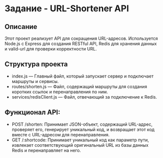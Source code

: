 # Задание - URL-Shortener API

## Описание

Этот проект реализует API для сокращения URL-адресов. Используется Node.js с Express для создания RESTful API, Redis для хранения данных и valid-url для проверки корректности URL. 

## Структура проекта

- index.js — Главный файл, который запускает сервер и подключает маршруты и сервисы.
- routes/shorten.js — Файл, содержащий маршруты для создания коротких ссылок и перенаправления по ним.
- services/redisClient.js — Файл, отвечающий за подключение к Redis.

## Функционал API:

- POST /shorten: Принимает JSON-объект, содержащий URL-адрес, проверяет его, генерирует уникальный код, и возвращает этот код вместе с URL-адресом для перенаправления.
- GET /:shortcode: Принимает уникальный код как параметр пути, извлекает соответствующий оригинальный URL из базы данных Redis и перенаправляет на него.

 
 
